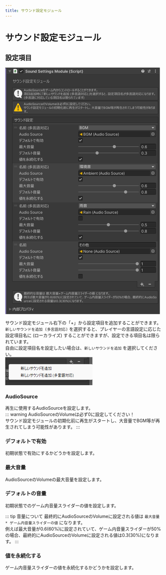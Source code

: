 ```yaml
---
title: サウンド設定モジュール
---
```


# サウンド設定モジュール

## 設定項目
![alt text](images/sound/main.png)

サウンド設定モジュール右下の「+」から設定項目を追加することができます。  
`新しいサウンドを追加 (多言語対応)` を選択すると、プレイヤーの言語設定に応じた設定項目名に (ローカライズ) することができますが、設定できる項目名は限られています。  
自由に設定項目名を設定したい場合は、`新しいサウンドを追加` を選択してください。  
![alt text](images/sound/add.png)  

### AudioSource
再生に使用するAudioSourceを設定します。  
::: warning
AudioSourceのVolumeは必ず0に設定してください！  
サウンド設定モジュールの初期化前に再生がスタートし、大音量でBGM等が再生されてしまう可能性があります。
:::

### デフォルトで有効
初期状態で有効にするかどうかを設定します。

### 最大音量
AudioSourceのVolumeの最大音量を設定します。  

### デフォルトの音量  
初期状態でのゲーム内音量スライダーの値を設定します。  

::: tip 音量について
最終的にAudioSourceのVolumeに設定される値は `最大音量 * ゲーム内音量スライダーの値` になります。  
例えば最大音量が0.6(60%)に設定されていて、ゲーム内音量スライダーが50%の場合、最終的にAudioSourceのVolumeに設定される値は0.3(30%)になります。
:::

### 値を永続化する
ゲーム内音量スライダーの値を永続化するかどうかを設定します。  
